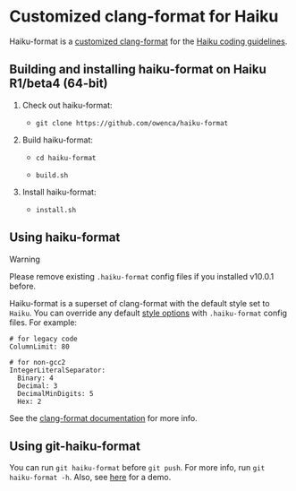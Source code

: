 # Customized clang-format for Haiku

Haiku-format is a
[customized clang-format](https://github.com/owenca/llvm-project/tree/haiku-format-18)
for the [Haiku coding guidelines](https://www.haiku-os.org/development/coding-guidelines).

## Building and installing haiku-format on Haiku R1/beta4 (64-bit)

1. Check out haiku-format:

     * `git clone https://github.com/owenca/haiku-format`

2. Build haiku-format:

     * `cd haiku-format`

     * `build.sh`

3. Install haiku-format:

     * `install.sh`

## Using haiku-format

> [!WARNING]
> Please remove existing `.haiku-format` config files if you installed v10.0.1 before.

Haiku-format is a superset of clang-format with the default style set to `Haiku`.
You can override any default
[style options](https://releases.llvm.org/18.1.8/tools/clang/docs/ClangFormatStyleOptions.html)
with `.haiku-format` config files. For example:

```
# for legacy code
ColumnLimit: 80

# for non-gcc2
IntegerLiteralSeparator:
  Binary: 4
  Decimal: 3
  DecimalMinDigits: 5
  Hex: 2
```

See the
[clang-format documentation](https://releases.llvm.org/18.1.8/tools/clang/docs/ClangFormat.html)
for more info.

## Using git-haiku-format

You can run `git haiku-format` before `git push`. For more info, run `git haiku-format -h`. Also,
see [here](https://discuss.haiku-os.org/t/how-to-use-haiku-format-17-0-1-with-git/14088) for a demo.
